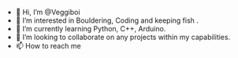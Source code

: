 - 👋 Hi, I’m @Veggiboi
- 👀 I’m interested in Bouldering, Coding and keeping fish .
- 🌱 I’m currently learning Python, C++, Arduino.
- 💞️ I’m looking to collaborate on any projects within my capabilities.
- 📫 How to reach me 

<!---
Veggiboi/Veggiboi is a ✨ special ✨ repository because its `README.md` (this file) appears on your GitHub profile.
You can click the Preview link to take a look at your changes.
--->
